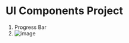 ﻿# UI Components Project

1. Progress Bar
2. ![image](https://github.com/user-attachments/assets/ec0e00e1-77ce-48fd-805b-9c7296d92008)
